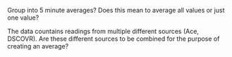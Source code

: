 Group into 5 minute averages?
Does this mean to average all values or just one value?

The data countains readings from multiple different sources (Ace, DSCOVR).
Are these different sources to be combined for the purpose of creating an average?
